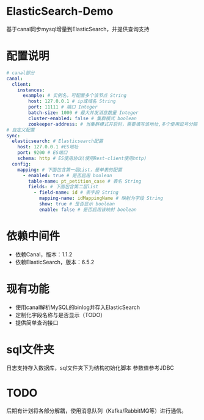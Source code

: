 # ElasticSearch-Demo

基于canal同步mysql增量到ElasticSearch，并提供查询支持

# 配置说明
```yaml
# canal部分
canal:
  client:
    instances:
      example: # 实例名，可配置多个该节点 String
        host: 127.0.0.1 # ip或域名 String
        port: 11111 # 端口 Integer
        batch-size: 1000 # 最大并发消息数量 Integer
        cluster-enabled: false # 集群模式 boolean
        zookeeper-address: # 当集群模式开启时，需要填写该地址,多个使用逗号分隔
# 自定义配置
sync:
  elasticsearch: # Elasticsearch配置
    host: 127.0.0.1 #ES地址
    port: 9200 # ES端口
    schema: http # ES使用协议(使用Rest-client使用http)
  config:
    mapping: # 下面包含第一层List，是单表的配置
      - enabled: true # 是否启用 boolean
        table-name: pt_petition_case # 表名 String
        fields: # 下面包含第二层list
          - field-name: id # 表字段 String 
            mapping-name: idMappingName # 映射为字段 String 
            show: true # 是否显示 boolean
            enable: false # 是否启用该映射 boolean
```

# 依赖中间件

- 依赖Canal，版本：1.1.2
- 依赖ElasticSearch，版本：6.5.2

# 现有功能
- 使用canal解析MySQL的binlog并存入ElasticSearch
- 定制化字段名称与是否显示（TODO）
- 提供简单查询接口

# sql文件夹
日志支持存入数据库，sql文件夹下为结构初始化脚本
参数值参考JDBC

# TODO
后期有计划将各部分解耦，使用消息队列（Kafka/RabbitMQ等）进行通信。